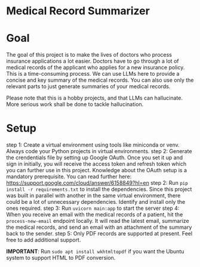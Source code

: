 # Medical Record Summarizer


# Goal
The goal of this project is to make the lives of doctors who process insurance applications a lot easier. Doctors have to go through a lot of medical records of the applicant who applies for a new insurance policy. This is a time-consuming process. We can use LLMs here to provide a concise and key summary of the medical records.
You can also use only the relevant parts to just generate summaries of your medical records.

Please note that this is a hobby projects, and that LLMs can hallucinate. More serious work shall be done to tackle hallucination.

# Setup
step 1: Create a virtual environment using tools like miniconda or venv. Always code your Python projects in virtual environments.
step 2: Generate the crendentials file by setting up Google OAuth. Once you set it up and sign in initially, you will receive the access token and refresh token which you can further use in this project. Knowledge about the OAuth setup is a mandatory prerequisite. You can read further here: https://support.google.com/cloud/answer/6158849?hl=en
step 2: Run `pip install -r requirements.txt` to install the dependencies. Since this project was built in parallel with another in the same virtual environment, there could be a lot of unnecessary dependencies. Identify and install only the ones required.
step 3: Run `uvicorn main:app` to start the server
step 4: When you receive an email with the medical records of a patient, hit the `process-new-email` endpoint locally. It will read the latest email, summarize the medical records, and send an email with an attachment of the summary back to the sender.
step 5: Only PDF records are supported at present. Feel free to add additional support.


**IMPORTANT**: Run `sudo apt install wkhtmltopdf` if you want the Ubuntu system to support HTML to PDF conversion.